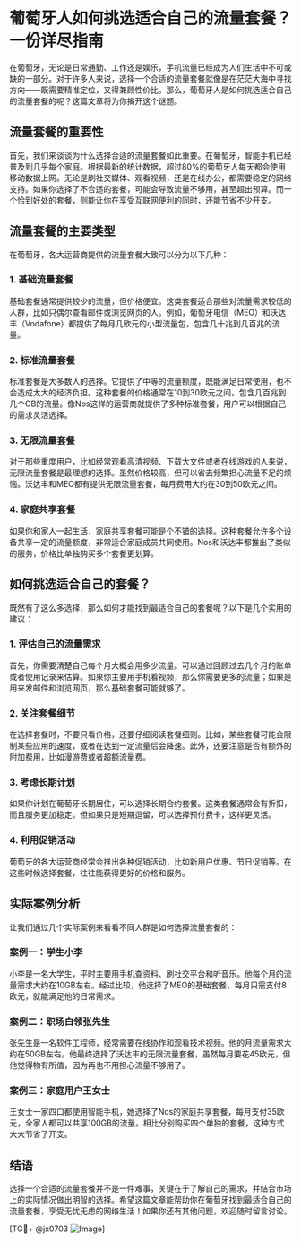# 葡萄牙人如何挑选适合自己的流量套餐？一份详尽指南

在葡萄牙，无论是日常通勤、工作还是娱乐，手机流量已经成为人们生活中不可或缺的一部分。对于许多人来说，选择一个合适的流量套餐就像是在茫茫大海中寻找方向——既需要精准定位，又得兼顾性价比。那么，葡萄牙人是如何挑选适合自己的流量套餐的呢？这篇文章将为你揭开这个谜题。

## 流量套餐的重要性

首先，我们来谈谈为什么选择合适的流量套餐如此重要。在葡萄牙，智能手机已经普及到几乎每个家庭。根据最新的统计数据，超过80%的葡萄牙人每天都会使用移动数据上网。无论是刷社交媒体、观看视频，还是在线办公，都需要稳定的网络支持。如果你选择了不合适的套餐，可能会导致流量不够用，甚至超出预算。而一个恰到好处的套餐，则能让你在享受互联网便利的同时，还能节省不少开支。

## 流量套餐的主要类型

在葡萄牙，各大运营商提供的流量套餐大致可以分为以下几种：

### 1. **基础流量套餐**
   基础套餐通常提供较少的流量，但价格便宜。这类套餐适合那些对流量需求较低的人群，比如只偶尔查看邮件或浏览网页的人。例如，葡萄牙电信（MEO）和沃达丰（Vodafone）都提供了每月几欧元的小型流量包，包含几十兆到几百兆的流量。

### 2. **标准流量套餐**
   标准套餐是大多数人的选择。它提供了中等的流量额度，既能满足日常使用，也不会造成太大的经济负担。这种套餐的价格通常在10到30欧元之间，包含几百兆到几个GB的流量。像Nos这样的运营商就提供了多种标准套餐，用户可以根据自己的需求灵活选择。

### 3. **无限流量套餐**
   对于那些重度用户，比如经常观看高清视频、下载大文件或者在线游戏的人来说，无限流量套餐是最理想的选择。虽然价格较高，但可以省去频繁担心流量不足的烦恼。沃达丰和MEO都有提供无限流量套餐，每月费用大约在30到50欧元之间。

### 4. **家庭共享套餐**
   如果你和家人一起生活，家庭共享套餐可能是个不错的选择。这种套餐允许多个设备共享一定的流量额度，非常适合家庭成员共同使用。Nos和沃达丰都推出了类似的服务，价格比单独购买多个套餐更划算。

## 如何挑选适合自己的套餐？

既然有了这么多选择，那么如何才能找到最适合自己的套餐呢？以下是几个实用的建议：

### 1. **评估自己的流量需求**
   首先，你需要清楚自己每个月大概会用多少流量。可以通过回顾过去几个月的账单或者使用记录来估算。如果你主要用手机看视频，那么你需要更多的流量；如果是用来发邮件和浏览网页，那么基础套餐可能就够了。

### 2. **关注套餐细节**
   在选择套餐时，不要只看价格，还要仔细阅读套餐细则。比如，某些套餐可能会限制某些应用的速度，或者在达到一定流量后会降速。此外，还要注意是否有额外的附加费用，比如漫游费或者超额流量费。

### 3. **考虑长期计划**
   如果你计划在葡萄牙长期居住，可以选择长期合约套餐。这类套餐通常会有折扣，而且服务更加稳定。但如果只是短期逗留，可以选择预付费卡，这样更灵活。

### 4. **利用促销活动**
   葡萄牙的各大运营商经常会推出各种促销活动，比如新用户优惠、节日促销等。在这些时候选择套餐，往往能获得更好的价格和服务。

## 实际案例分析

让我们通过几个实际案例来看看不同人群是如何选择流量套餐的：

### 案例一：学生小李
小李是一名大学生，平时主要用手机查资料、刷社交平台和听音乐。他每个月的流量需求大约在10GB左右。经过比较，他选择了MEO的基础套餐，每月只需支付8欧元，就能满足他的日常需求。

### 案例二：职场白领张先生
张先生是一名软件工程师，经常需要在线协作和观看技术视频。他的月流量需求大约在50GB左右。他最终选择了沃达丰的无限流量套餐，虽然每月要花45欧元，但他觉得物有所值，因为再也不用担心流量不够用了。

### 案例三：家庭用户王女士
王女士一家四口都使用智能手机，她选择了Nos的家庭共享套餐，每月支付35欧元，全家人都可以共享100GB的流量。相比分别购买四个单独的套餐，这种方式大大节省了开支。

## 结语

选择一个合适的流量套餐并不是一件难事，关键在于了解自己的需求，并结合市场上的实际情况做出明智的选择。希望这篇文章能帮助你在葡萄牙找到最适合自己的流量套餐，享受无忧无虑的网络生活！如果你还有其他问题，欢迎随时留言讨论。

[TG💪+ @jx0703 ![Image](https://github.com/user-attachments/assets/dbca1d08-cadb-493c-b0ec-ad6f7a83f270)]